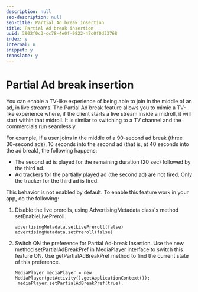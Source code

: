 ```yaml
---
description: null
seo-description: null
seo-title: Partial Ad break insertion
title: Partial Ad break insertion
uuid: 3902f0c3-cc78-4e0f-9822-47c0f0d33768
index: y
internal: n
snippet: y
translate: y
---
```


# Partial Ad break insertion

You can enable a TV-like experience of being able to join in the middle of an ad, in live streams. The Partial Ad break feature allows you to mimic a TV-like experience where, if the client starts a live stream inside a midroll, it will start within that midroll. It is similar to switching to a TV channel and the commercials run seamlessly. 

For example, If a user joins in the middle of a 90-second ad break (three 30-second ads), 10 seconds into the second ad (that is, at 40 seconds into the ad break), the following happens: 
* The second ad is played for the remaining duration (20 sec) followed by the third ad.
* Ad trackers for the partially played ad (the second ad) are not fired. Only the tracker for the third ad is fired.




This behavior is not enabled by default. To enable this feature work in your app, do the following: 
1. Disable the live prerolls, using AdvertisingMetadata class's method setEnableLivePreroll. 
   ```
   advertisingMetadata.setLivePreroll(false)  
   advertisingMetadata.setPreroll(false)
   ```

1. Switch ON the preference for Partial Ad-break Insertion. Use the new method setPartialAdBreakPref in MediaPlayer interface to switch this feature ON. Use getPartialAdBreakPref method to find the current state of this preference. 
   ```
   MediaPlayer mediaPlayer = new MediaPlayer(getActivity().getApplicationContext()); 
    mediaPlayer.setPartialAdBreakPref(true);
   ```




